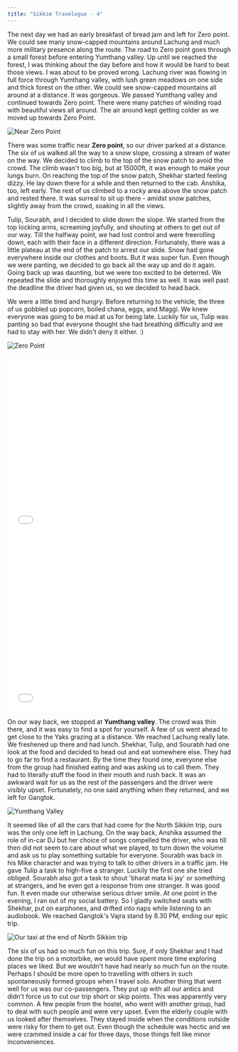 ```yaml
---
title: "Sikkim Travelogue - 4"
---
```

 
The next day we had an early breakfast of bread jam and left for Zero point. We could see many snow-capped mountains around Lachung and much more military presence along the route. The road to Zero point goes through a small forest before entering Yumthang valley. Up until we reached the forest, I was thinking about the day before and how it would be hard to beat those views. I was about to be proved wrong. Lachung river was flowing in full force through Yumthang valley, with lush green meadows on one side and thick forest on the other. We could see snow-capped mountains all around at a distance. It was gorgeous. We passed Yumthang valley and continued towards Zero point. There were many patches of winding road with beautiful views all around. The air around kept getting colder as we moved up towards Zero Point.

![Near Zero Point](/assets/images/posts/sikkim-travelogue/near-zero-point.jpg)

There was some traffic near **Zero point**, so our driver parked at a distance. The six of us walked all the way to a snow slope, crossing a stream of water on the way. We decided to climb to the top of the snow patch to avoid the crowd. The climb wasn't too big, but at 15000ft, it was enough to make your lungs burn. On reaching the top of the snow patch, Shekhar started feeling dizzy. He lay down there for a while and then returned to the cab. Anshika, too, left early. The rest of us climbed to a rocky area above the snow patch and rested there. It was surreal to sit up there - amidst snow patches, slightly away from the crowd, soaking in all the views.

Tulip, Sourabh, and I decided to slide down the slope. We started from the top locking arms, screaming joyfully, and shouting at others to get out of our way. Till the halfway point, we had lost control and were freerolling down, each with their face in a different direction. Fortunately, there was a little plateau at the end of the patch to arrest our slide. Snow had gone everywhere inside our clothes and boots. But it was super fun. Even though we were panting, we decided to go back all the way up and do it again. Going back up was daunting, but we were too excited to be deterred. We repeated the slide and thoroughly enjoyed this time as well. It was well past the deadline the driver had given us, so we decided to head back.

We were a little tired and hungry. Before returning to the vehicle, the three of us gobbled up popcorn, boiled chana, eggs, and Maggi. We knew everyone was going to be mad at us for being late. Luckily for us, Tulip was panting so bad that everyone thought she had breathing difficulty and we had to stay with her. We didn't deny it either. :)

![Zero Point](/assets/images/posts/sikkim-travelogue/zero-point.jpg)

<iframe width="100%" height="400" src="//www.youtube.com/embed/MaDXygtbR10" frameborder="0" allowfullscreen></iframe>

<iframe width="100%" height="400" src="//www.youtube.com/embed/6iyZPb1uM7U" frameborder="0" allowfullscreen></iframe>

On our way back, we stopped at **Yumthang valley**. The crowd was thin there, and it was easy to find a spot for yourself. A few of us went ahead to get close to the Yaks grazing at a distance. We reached Lachung really late. We freshened up there and had lunch. Shekhar, Tulip, and Sourabh had one look at the food and decided to head out and eat somewhere else. They had to go far to find a restaurant. By the time they found one, everyone else from the group had finished eating and was asking us to call them. They had to literally stuff the food in their mouth and rush back. It was an awkward wait for us as the rest of the passengers and the driver were visibly upset. Fortunately, no one said anything when they returned, and we left for Gangtok.

![Yumthang Valley](/assets/images/posts/sikkim-travelogue/yumthang-valley.jpg)

It seemed like of all the cars that had come for the North Sikkim trip, ours was the only one left in Lachung. On the way back, Anshika assumed the role of in-car DJ but her choice of songs compelled the driver, who was till then did not seem to care about what we played, to turn down the volume and ask us to play something suitable for everyone. Sourabh was back in his Mike character and was trying to talk to other drivers in a traffic jam. He gave Tulip a task to high-five a stranger. Luckily the first one she tried obliged. Sourabh also got a task to shout 'bharat mata ki jay' or something at strangers, and he even got a response from one stranger. It was good fun. It even made our otherwise serious driver smile. At one point in the evening, I ran out of my social battery. So I gladly switched seats with Shekhar, put on earphones, and drifted into naps while listening to an audiobook. We reached Gangtok's Vajra stand by 8.30 PM, ending our epic trip.

![Our taxi at the end of North Sikkim trip](/assets/images/posts/sikkim-travelogue/end-of-north-sikkim-trip.jpg)

The six of us had so much fun on this trip. Sure, if only Shekhar and I had done the trip on a motorbike, we would have spent more time exploring  places we liked. But we wouldn't have had nearly so much fun on the route. Perhaps I should be more open to travelling with others in such spontaneously formed groups when I travel solo. Another thing that went well for us was our co-passengers. They put up with all our antics and didn't force us to cut our trip short or skip points. This was apparently very common. A few people from the hostel, who went with another group, had to deal with such people and were very upset. Even the elderly couple with us looked after themselves. They stayed inside when the conditions outside were risky for them to get out. Even though the schedule was hectic and we were crammed inside a car for three days, those things felt like minor inconveniences.
